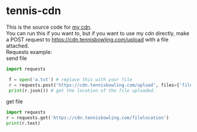 # tennis-cdn
This is the source code for [my cdn](https://cdn.tennisbowling.com).  
You can run this if you want to, but if you want to use my cdn directly, make a POST request to https://cdn.tennisbowling.com/upload with a file attached.  
Requests example:  
send file  
```python
import requests

 f = open('a.txt') # replace this with your file
 r = requests.post('https://cdn.tennisbowling.com/upload', files={'file': f}) # if this throws something with ssl error set a `secure=False` kwarg.
 print(r.json()) # get the location of the file uploaded.
 ```
 get file  
 ```python
 import requests
 r = requests.get('https://cdn.tennisbowling.com/filelocation')
 print(r.text)
 ```
